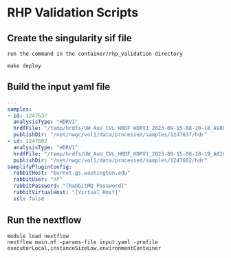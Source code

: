 RHP Validation Scripts
===============

Create the singularity sif file
-------------------------------
```
run the command in the container/rhp_validation directory

make deploy
```

Build the input yaml file
-------------------------
```yaml
---
samples:
- id: 1247637
  analysisType: "HDRV1"
  hrdfFile: "/temp/hrdfs/UW_AoU_CVL_HRDF_HDRV1_2023-09-15-08-10-18_A980939397_22221001547_0.csv"
  publishDir: "/net/nwgc/vol1/data/processed/samples/1247637/hdr"
- id: 1247602
  analysisType: "HDRV1"
  hrdfFile: "/temp/hrdfs/UW_AoU_CVL_HRDF_HDRV1_2023-09-15-08-10-19_A826354119_22221001512_0.csv"
  publishDir: "/net/nwgc/vol1/data/processed/samples/1247602/hdr"
samplifyPluginConfig:
  rabbitHost: "burnet.gs.washington.edu"
  rabbitUser: "nf"
  rabbitPassword: "[RabbitMQ Password]"
  rabbitVirtualHost: "[Virtual_Host]"
  ssl: false


```

Run the nextflow
----------------
```shell
module load nextflow
nextflow main.nf -params-file input.yaml -profile executorLocal,instanceSizeLow,environmentContainer
```